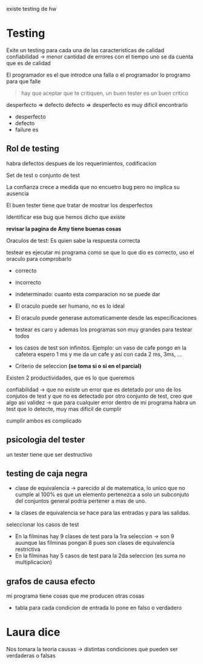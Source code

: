 
existe testing de hw

# Testing

Exite un testing para cada una de las caracteristicas de calidad
confiabilidad -> menor cantidad de errores
con el tiempo uno se da cuenta que es de calidad

El programador es el que introdce una falla o el programador lo programo para que falle

> hay que aceptar que te critiquen, un buen tester es un buen critico

desperfecto => defecto
defecto => desperfecto es muy dificil encontrarlo

+ desperfecto
+ defecto
+ failure es 

## Rol de testing

habra defectos despues de los requerimientos, codificacion

Set de test o conjunto de test

La confianza crece a medida que no encuetro bug pero no implica su ausencia 

El buen tester tiene que tratar de mostrar los desperfectos

Identificar ese bug que hemos dicho que existe

**revisar la pagina de Amy tiene buenas cosas**

Oraculos de test: Es quien sabe la respuesta correcta

testear es ejecutar mi programa
como se que lo que dio es correcto, uso el oraculo para comprobarlo

+ correcto
+ incorrecto
+ indeterminado: cuanto esta comparacion no se puede dar

+ El oraculo puede ser humano, no es lo ideal
+ El oraculo puede generase automaticamente desde las especificaciones

+ testear es caro y ademas los programas son muy grandes para testear todos
+ los casos de test son infinitos. Ejemplo: un vaso de cafe pongo en la cafetera espero 1 ms y me da un cafe y asi con cada 2 ms, 3ms, ...

+ Criterio de seleccion **(se toma si o si en el parcial)**

Existen 2 productividades, que es lo que queremos

confiabilidad -> que no existe un error que es detetado por uno de los conjutos de test y que no es detectado por otro conjunto de test, creo que algo asi
validez -> que para cualquier error dentro de mi programa habra un test que lo detecte, muy mas dificil de cumplir

cumplir ambos es complicado

## psicologia del tester

un tester tiene que ser destructivo

## testing de caja negra

+ clase de equivalencia -> parecido al de matematica, lo unico que no cumple al 100% es que un elemento pertenezca a solo un subconjuto del conjuntos general podria pertener a mas de uno.

+ la clases de equivalencia se hace para las entradas y para las salidas.

seleccionar los casos de test
+ En la filminas hay 9 clases de test para la 1ra seleccion -> son 9 auunque las filminas pongan 8 pues son clases de equivalencia restrictiva 
+ En la filminas hay 5 casos de test para la 2da seleccion (es suma no multiplicacion)

## grafos de causa efecto

mi programa tiene cosas que me producen otras cosas
+ tabla
para cada condicion de entrada lo pone en falso o verdadero

# Laura dice

Nos tomara la teoria
causas -> distintas condiciones que pueden ser verdaderas o falsas
